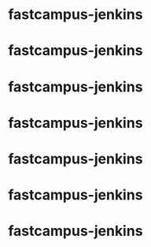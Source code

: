 # fastcampus-jenkins
# fastcampus-jenkins
# fastcampus-jenkins
# fastcampus-jenkins
# fastcampus-jenkins
# fastcampus-jenkins
# fastcampus-jenkins
